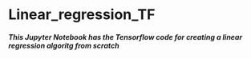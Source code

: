 # Linear_regression_TF

##### This Jupyter Notebook has the Tensorflow code for creating a linear regression algoritg from scratch
